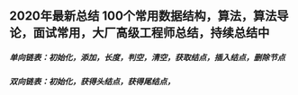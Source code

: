 ## 2020年最新总结 100个常用数据结构，算法，算法导论，面试常用，大厂高级工程师总结，持续总结中

##### 单向链表：初始化，添加，长度，判空，清空，获取结点，插入结点，删除节点

##### 双向链表：初始化，获得头结点，获得尾结点， 
